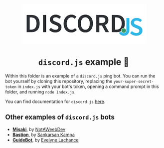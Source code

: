 <!-- markdownlint-disable -->
<div align="center">
<img src="../../assets/libraries/discordjs.png">
<br>
<h1><code>discord.js</code> example 🤖</h1>
</div>

Within this folder is an example of a `discord.js` ping bot. You can run the bot yourself by cloning this repository, replacing the `your-super-secret-token` in `index.js` with your bot's token, opening a command prompt in this folder, and running `node index.js`.

You can find documentation for `discord.js` [here](https://discord.js.org/#/docs/main/stable/general/welcome).

## Other examples of `discord.js` bots

<ul>
<li><strong><a href="https://github.com/NotAWeebDev/Misaki">Misaki</a></strong>, by <a href="https://github.com/NotAWeebDev">NotAWeebDev</a></li>
<li><strong><a href="https://github.com/TheBastionBot/Bastion">Bastion</a></strong>, by <a href="https://sankarsankampa.com">Sankarsan Kampa</a></li>
<li><strong><a href="https://github.com/AnIdiotsGuide/guidebot">GuideBot</a></strong>, by <a href="https://evie.codes/">Evelyne Lachance</a></li>
</ul>
